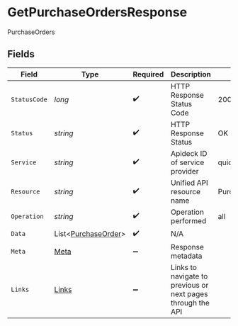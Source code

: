 # GetPurchaseOrdersResponse

PurchaseOrders


## Fields

| Field                                                           | Type                                                            | Required                                                        | Description                                                     | Example                                                         |
| --------------------------------------------------------------- | --------------------------------------------------------------- | --------------------------------------------------------------- | --------------------------------------------------------------- | --------------------------------------------------------------- |
| `StatusCode`                                                    | *long*                                                          | :heavy_check_mark:                                              | HTTP Response Status Code                                       | 200                                                             |
| `Status`                                                        | *string*                                                        | :heavy_check_mark:                                              | HTTP Response Status                                            | OK                                                              |
| `Service`                                                       | *string*                                                        | :heavy_check_mark:                                              | Apideck ID of service provider                                  | quickbooks                                                      |
| `Resource`                                                      | *string*                                                        | :heavy_check_mark:                                              | Unified API resource name                                       | PurchaseOrders                                                  |
| `Operation`                                                     | *string*                                                        | :heavy_check_mark:                                              | Operation performed                                             | all                                                             |
| `Data`                                                          | List<[PurchaseOrder](../../Models/Components/PurchaseOrder.md)> | :heavy_check_mark:                                              | N/A                                                             |                                                                 |
| `Meta`                                                          | [Meta](../../Models/Components/Meta.md)                         | :heavy_minus_sign:                                              | Response metadata                                               |                                                                 |
| `Links`                                                         | [Links](../../Models/Components/Links.md)                       | :heavy_minus_sign:                                              | Links to navigate to previous or next pages through the API     |                                                                 |